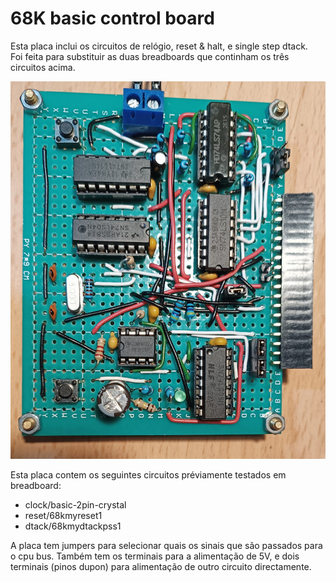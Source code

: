 # 68K basic control board
Esta placa inclui os circuitos de relógio, reset & halt, e single step dtack.  
Foi feita para substituir as duas breadboards que continham os três circuitos acima.  
  
![alt text](https://github.com/inaciose/68000x/blob/main/explorations/boards/basic_control_board/basic_control_board_topview1.jpeg?raw=true)  

Esta placa contem os seguintes circuitos préviamente testados em breadboard:  
- clock/basic-2pin-crystal
- reset/68kmyreset1
- dtack/68kmydtackpss1

A placa tem jumpers para selecionar quais os sinais que são passados para o cpu bus.
Também tem os terminais para a alimentação de 5V, e dois terminais (pinos dupon) para alimentação de outro circuito directamente.  

